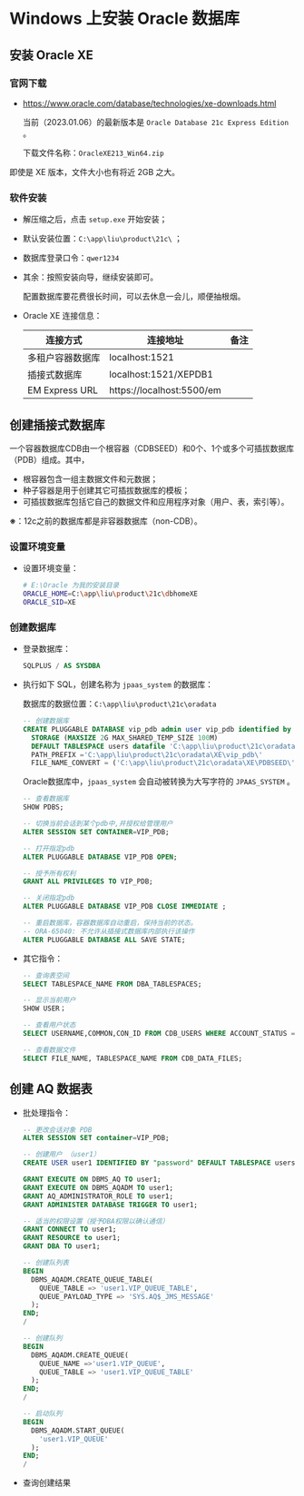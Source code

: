 # Windows 上安装 Oracle 数据库



## 安装 Oracle XE

### 官网下载

- https://www.oracle.com/database/technologies/xe-downloads.html

  当前（2023.01.06）的最新版本是 `Oracle Database 21c Express Edition` 。

  下载文件名称：`OracleXE213_Win64.zip`

即使是 XE 版本，文件大小也有将近 2GB 之大。

### 软件安装

- 解压缩之后，点击 `setup.exe` 开始安装；

- 默认安装位置：`C:\app\liu\product\21c\` ；

- 数据库登录口令：`qwer1234`

- 其余：按照安装向导，继续安装即可。

  配置数据库要花费很长时间，可以去休息一会儿，顺便抽根烟。

- Oracle XE 连接信息：

  | 连接方式         | 连接地址                  | 备注 |
  | ---------------- | ------------------------- | ---- |
  | 多租户容器数据库 | localhost:1521            |      |
  | 插接式数据库     | localhost:1521/XEPDB1     |      |
  | EM Express URL   | https://localhost:5500/em |      |

  

## 创建插接式数据库

一个容器数据库CDB由一个根容器（CDBSEED）和0个、1个或多个可插拔数据库（PDB）组成。其中，

- 根容器包含一组主数据文件和元数据；
- 种子容器是用于创建其它可插拔数据库的模板；
- 可插拔数据库包括它自己的数据文件和应用程序对象（用户、表，索引等）。

**※**：12c之前的数据库都是非容器数据库（non-CDB）。

### 设置环境变量

- 设置环境变量：

  ```sh
  # E:\Oracle 为我的安装目录
  ORACLE_HOME=C:\app\liu\product\21c\dbhomeXE
  ORACLE_SID=XE
  ```

### 创建数据库

- 登录数据库：

  ```SQL
  SQLPLUS / AS SYSDBA
  ```

- 执行如下 SQL，创建名称为 `jpaas_system` 的数据库：

  数据库的数据位置：`C:\app\liu\product\21c\oradata`

  ```SQL
  -- 创建数据库
  CREATE PLUGGABLE DATABASE vip_pdb admin user vip_pdb identified by vip_pdb 
    STORAGE (MAXSIZE 2G MAX_SHARED_TEMP_SIZE 100M)
    DEFAULT TABLESPACE users datafile 'C:\app\liu\product\21c\oradata\XE\vip_pdb\vip_pdb.dbf' size 100M
    PATH_PREFIX ='C:\app\liu\product\21c\oradata\XE\vip_pdb\'
    FILE_NAME_CONVERT = ('C:\app\liu\product\21c\oradata\XE\PDBSEED\','C:\app\liu\product\21c\oradata\XE\vip_pdb\');
  
  ```

  Oracle数据库中，`jpaas_system` 会自动被转换为大写字符的 `JPAAS_SYSTEM` 。

  ```SQL
  -- 查看数据库
  SHOW PDBS;
  
  -- 切换当前会话到某个pdb中,并授权给管理用户
  ALTER SESSION SET CONTAINER=VIP_PDB;
  
  -- 打开指定pdb
  ALTER PLUGGABLE DATABASE VIP_PDB OPEN;
  
  -- 授予所有权利
  GRANT ALL PRIVILEGES TO VIP_PDB;
  
  -- 关闭指定pdb
  ALTER PLUGGABLE DATABASE VIP_PDB CLOSE IMMEDIATE ;
  
  -- 重启数据库，容器数据库自动重启，保持当前的状态。
  -- ORA-65040: 不允许从插接式数据库内部执行该操作
  ALTER PLUGGABLE DATABASE ALL SAVE STATE;
  
  ```

- 其它指令：

  ```SQL
  -- 查询表空间
  SELECT TABLESPACE_NAME FROM DBA_TABLESPACES;
  
  -- 显示当前用户
  SHOW USER；
  
  -- 查看用户状态
  SELECT USERNAME,COMMON,CON_ID FROM CDB_USERS WHERE ACCOUNT_STATUS = 'OPEN';
  
  -- 查看数据文件
  SELECT FILE_NAME, TABLESPACE_NAME FROM CDB_DATA_FILES;
  
  ```

  

## 创建 AQ 数据表

- 批处理指令：

  ```SQL
  -- 更改会话对象 PDB
  ALTER SESSION SET container=VIP_PDB;
  
  -- 创建用户 （user1）
  CREATE USER user1 IDENTIFIED BY "password" DEFAULT TABLESPACE users TEMPORARY TABLESPACE temp;
  
  GRANT EXECUTE ON DBMS_AQ TO user1;
  GRANT EXECUTE ON DBMS_AQADM TO user1;
  GRANT AQ_ADMINISTRATOR_ROLE TO user1;
  GRANT ADMINISTER DATABASE TRIGGER TO user1;
  
  -- 适当的权限设置（授予DBA权限以确认通信）
  GRANT CONNECT TO user1;
  GRANT RESOURCE to user1;
  GRANT DBA TO user1; 
  
  -- 创建队列表
  BEGIN
    DBMS_AQADM.CREATE_QUEUE_TABLE(
      QUEUE_TABLE => 'user1.VIP_QUEUE_TABLE',
      QUEUE_PAYLOAD_TYPE => 'SYS.AQ$_JMS_MESSAGE'
    );
  END;
  /
  
  -- 创建队列
  BEGIN
    DBMS_AQADM.CREATE_QUEUE(
      QUEUE_NAME =>'user1.VIP_QUEUE',
      QUEUE_TABLE => 'user1.VIP_QUEUE_TABLE'
    );
  END;
  /
  
  -- 启动队列
  BEGIN
    DBMS_AQADM.START_QUEUE(
      'user1.VIP_QUEUE'
    );
  END;
  /
  
  ```

- 查询创建结果

  ```
  
  ```

  
